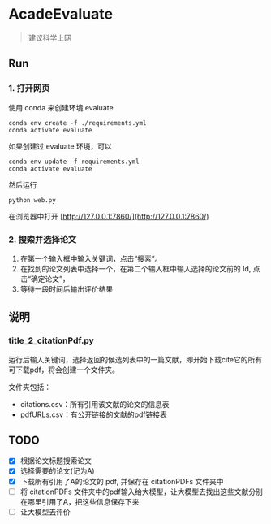 # AcadeEvaluate

> 建议科学上网

## Run

### 1. 打开网页

使用 conda 来创建环境 evaluate
```shell
conda env create -f ./requirements.yml
conda activate evaluate
```

如果创建过 evaluate 环境，可以
```shell
conda env update -f requirements.yml
conda activate evaluate
```

然后运行
```shell
python web.py
```

在浏览器中打开 [http://127.0.0.1:7860/](http://127.0.0.1:7860/)

### 2. 搜索并选择论文

1. 在第一个输入框中输入关键词，点击“搜索”。
2. 在找到的论文列表中选择一个，在第二个输入框中输入选择的论文前的 Id, 点击“确定论文”，
3. 等待一段时间后输出评价结果


## 说明

### title_2_citationPdf.py

运行后输入关键词，选择返回的候选列表中的一篇文献，即开始下载cite它的所有可下载pdf，将会创建一个文件夹。

文件夹包括：

* citations.csv：所有引用该文献的论文的信息表
* pdfURLs.csv：有公开链接的文献的pdf链接表


## TODO
- [x] 根据论文标题搜索论文
- [x] 选择需要的论文(记为A)
- [x] 下载所有引用了A的论文的 pdf, 并保存在 citationPDFs 文件夹中
- [ ] 将 citationPDFs 文件夹中的pdf输入给大模型，让大模型去找出这些文献分别在哪里引用了A，把这些信息保存下来
- [ ] 让大模型去评价